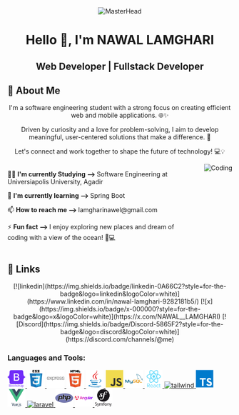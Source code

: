 <div align="center">
  <img src="https://media-hosting.imagekit.io//a4d24e29b9a847dd/work-office.gif?Expires=1736066039&Key-Pair-Id=K2ZIVPTIP2VGHC&Signature=f5fBBBrcgFuyPURvTyoWfLW4C8XRbHxrzdKkflHn~MqKwTbEFbtm2wOFf8k2MVBxbzR92zFM8jqY6vz~usKk3EKJPUaR1QNDM7GjTv4Dh6XmWlTtDaLuG~XMhBzJW31V9UtGC-KcfdTgFSnE00sv3l1xi-OlH5dAoi-LJpTHHwgO5wMFRxa4m3JzTCIQk8VPgQFSTEcl1OITSwJGD60dGq37IwkrQwqgRAIjwo2rh~tKd7vo-lMjFubGyYo62teS~lIZ9J1ODes-nBTYE~GOG7X8dw98Ng2DfNYZ5nPaZMlYLDGVoi4oe9Bu-hkCRI0KrnFJm1KhqZPPq5FwQitRCw__" alt="MasterHead">
</div>

<h1 align="center">Hello 👋, I'm NAWAL LAMGHARI</h1>
<h2 align="center">Web Developer | Fullstack Developer</h2>

## 🚀 About Me

<div align="center">
  <p>I'm a software engineering student with a strong focus on creating efficient web and mobile applications. 🌐✨</p>
  <p>Driven by curiosity and a love for problem-solving, I aim to develop meaningful, user-centered solutions that make a difference. 🚀</p>
  <p>Let's connect and work together to shape the future of technology! 💻💡</p>
</div>

<div style="display: flex; align-items: flex-start; justify-content: space-between;">
  <div style="flex: 1; padding-right: 20px;">
    <p>👩‍💻 <strong>I'm currently Studying --> </strong> Software Engineering at Universiapolis University, Agadir </p>
    <p>🧠 <strong>I'm currently learning --> </strong> Spring Boot</p>
    <p>📫 <strong>How to reach me --> </strong> lamgharinawel@gmail.com</p>
    <p>⚡️ <strong>Fun fact --> </strong> I enjoy exploring new places and dream of coding with a view of the ocean! 🌊💻</p>
  </div>
  <div align="center">
    <img src="https://media-hosting.imagekit.io//3f636a76cf804202/giphy-ezgif.com-webp-to-gif-converter.gif?Expires=1736065982&Key-Pair-Id=K2ZIVPTIP2VGHC&Signature=uxrcvq7uYNRFDOwVj2lSGsHCGl-8bWGKRar2Y8mCPDJqRH3sjFCOP6b052jiS1T1NlJwyCJgdJCnk~oISbc0W~f5K3AZdYGPwnTm7dmvCW4s-ucTiqOl~hjxPJoa4AqH4YmV5h~ZSLDVlAYQJLCY3Y2LkEztSvkj-W7APBPwHOwUtxCsz41Cq8OMudLGdEXfxzX5Kd0Nvrgh98dVyvF2Mf0oGcupkUiwNM8Xuk3PSpPfP0xcVcJtU-2pzweNlOBDudPxvzR5Trb5xhfU4k6APsAPUz7zpMQojQHbD7lvPwdR2NNJbdvPlW43B8k3DkgAy7yTubGSuhhC56I~0BhR5w__" alt="Coding" style="width: 500px; height: auto;">
  </div>
</div>

## 🔗 Links

<div style="text-align: center;">
  [![linkedin](https://img.shields.io/badge/linkedin-0A66C2?style=for-the-badge&logo=linkedin&logoColor=white)](https://www.linkedin.com/in/nawal-lamghari-9282181b5/)
  [![x](https://img.shields.io/badge/x-000000?style=for-the-badge&logo=x&logoColor=white)](https://x.com/NAWAL__LAMGHARI)
  [![Discord](https://img.shields.io/badge/Discord-5865F2?style=for-the-badge&logo=discord&logoColor=white)](https://discord.com/channels/@me)
</div>

<h3 align="left">Languages and Tools:</h3>
<p align="left">
  <a href="https://getbootstrap.com" target="_blank" rel="noreferrer">
    <img src="https://raw.githubusercontent.com/devicons/devicon/master/icons/bootstrap/bootstrap-plain-wordmark.svg" alt="bootstrap" width="40" height="40"/>
  </a>
  <a href="https://www.w3schools.com/css/" target="_blank" rel="noreferrer">
    <img src="https://raw.githubusercontent.com/devicons/devicon/master/icons/css3/css3-original-wordmark.svg" alt="css3" width="40" height="40"/>
  </a>
  <a href="https://expressjs.com" target="_blank" rel="noreferrer">
    <img src="https://raw.githubusercontent.com/devicons/devicon/master/icons/express/express-original-wordmark.svg" alt="express" width="40" height="40"/>
  </a>
  <a href="https://www.w3.org/html/" target="_blank" rel="noreferrer">
    <img src="https://raw.githubusercontent.com/devicons/devicon/master/icons/html5/html5-original-wordmark.svg" alt="html5" width="40" height="40"/>
  </a>
  <a href="https://www.java.com" target="_blank" rel="noreferrer">
    <img src="https://raw.githubusercontent.com/devicons/devicon/master/icons/java/java-original.svg" alt="java" width="40" height="40"/>
  </a>
  <a href="https://developer.mozilla.org/en-US/docs/Web/JavaScript" target="_blank" rel="noreferrer">
    <img src="https://raw.githubusercontent.com/devicons/devicon/master/icons/javascript/javascript-original.svg" alt="javascript" width="40" height="40"/>
  </a>
  <a href="https://www.mysql.com/" target="_blank" rel="noreferrer">
    <img src="https://raw.githubusercontent.com/devicons/devicon/master/icons/mysql/mysql-original-wordmark.svg" alt="mysql" width="40" height="40"/>
  </a>
  <a href="https://reactjs.org/" target="_blank" rel="noreferrer">
    <img src="https://raw.githubusercontent.com/devicons/devicon/master/icons/react/react-original-wordmark.svg" alt="react" width="40" height="40"/>
  </a>
  <a href="https://tailwindcss.com/" target="_blank" rel="noreferrer">
    <img src="https://www.vectorlogo.zone/logos/tailwindcss/tailwindcss-icon.svg" alt="tailwind" width="40" height="40"/>
  </a>
  <a href="https://www.typescriptlang.org/" target="_blank" rel="noreferrer">
    <img src="https://raw.githubusercontent.com/devicons/devicon/master/icons/typescript/typescript-original.svg" alt="typescript" width="40" height="40"/>
  </a>
  <a href="https://vuejs.org/" target="_blank" rel="noreferrer">
    <img src="https://raw.githubusercontent.com/devicons/devicon/master/icons/vuejs/vuejs-original-wordmark.svg" alt="vuejs" width="40" height="40"/>
  </a>
  <a href="https://laravel.com/" target="_blank" rel="noreferrer">
    <img src="https://upload.wikimedia.org/wikipedia/commons/a/a4/Laravel_Logo.svg" alt="laravel" width="40" height="40"/>
  </a>
  <a href="https://www.php.net/" target="_blank" rel="noreferrer">
    <img src="https://raw.githubusercontent.com/devicons/devicon/master/icons/php/php-original.svg" alt="php" width="40" height="40"/>
  </a>
  <a href="https://angular.io/" target="_blank" rel="noreferrer">
    <img src="https://raw.githubusercontent.com/devicons/devicon/master/icons/angular/angular-original-wordmark.svg" alt="angular" width="40" height="40"/>
  </a>
  <a href="https://symfony.com/" target="_blank" rel="noreferrer">
    <img src="https://raw.githubusercontent.com/devicons/devicon/master/icons/symfony/symfony-original-wordmark.svg" alt="symfony" width="40" height="40"/>
  </a>
</p>

